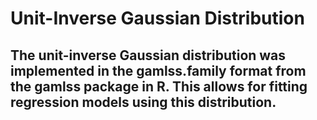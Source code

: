 # Unit-Inverse Gaussian Distribution

## The unit-inverse Gaussian distribution was implemented in the gamlss.family format from the gamlss package in R. This allows for fitting regression models using this distribution.
